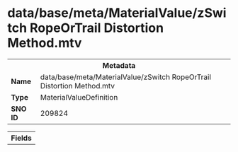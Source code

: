 <h1>data/base/meta/MaterialValue/zSwitch RopeOrTrail Distortion Method.mtv</h1><table><tr><th colspan="100%">Metadata</th></tr><tr><td><b>Name</b></td><td>data/base/meta/MaterialValue/zSwitch RopeOrTrail Distortion Method.mtv</td></tr><tr><td><b>Type</b></td><td>MaterialValueDefinition</td></tr><tr><td><b>SNO ID</b></td><td>209824</td></tr></table>

<table><tr><th colspan="100%">Fields</th></tr></table>

